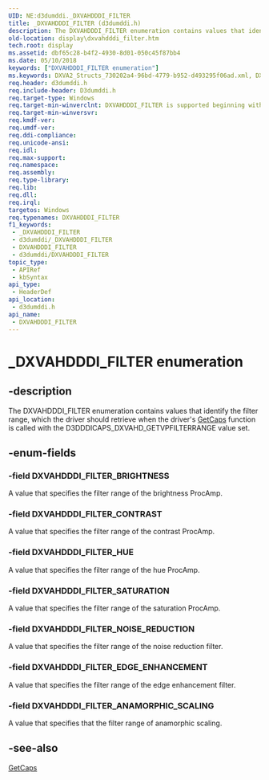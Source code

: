 ```yaml
---
UID: NE:d3dumddi._DXVAHDDDI_FILTER
title: _DXVAHDDDI_FILTER (d3dumddi.h)
description: The DXVAHDDDI_FILTER enumeration contains values that identify the filter range, which the driver should retrieve when the driver's GetCaps function is called with the D3DDDICAPS_DXVAHD_GETVPFILTERRANGE value set.
old-location: display\dxvahdddi_filter.htm
tech.root: display
ms.assetid: dbf65c28-b4f2-4930-8d01-050c45f87bb4
ms.date: 05/10/2018
keywords: ["DXVAHDDDI_FILTER enumeration"]
ms.keywords: DXVA2_Structs_730202a4-96bd-4779-b952-d493295f06ad.xml, DXVAHDDDI_FILTER, DXVAHDDDI_FILTER enumeration [Display Devices], DXVAHDDDI_FILTER_ANAMORPHIC_SCALING, DXVAHDDDI_FILTER_BRIGHTNESS, DXVAHDDDI_FILTER_CONTRAST, DXVAHDDDI_FILTER_EDGE_ENHANCEMENT, DXVAHDDDI_FILTER_HUE, DXVAHDDDI_FILTER_NOISE_REDUCTION, DXVAHDDDI_FILTER_SATURATION, _DXVAHDDDI_FILTER, d3dumddi/DXVAHDDDI_FILTER, d3dumddi/DXVAHDDDI_FILTER_ANAMORPHIC_SCALING, d3dumddi/DXVAHDDDI_FILTER_BRIGHTNESS, d3dumddi/DXVAHDDDI_FILTER_CONTRAST, d3dumddi/DXVAHDDDI_FILTER_EDGE_ENHANCEMENT, d3dumddi/DXVAHDDDI_FILTER_HUE, d3dumddi/DXVAHDDDI_FILTER_NOISE_REDUCTION, d3dumddi/DXVAHDDDI_FILTER_SATURATION, display.dxvahdddi_filter
req.header: d3dumddi.h
req.include-header: D3dumddi.h
req.target-type: Windows
req.target-min-winverclnt: DXVAHDDDI_FILTER is supported beginning with the Windows 7 operating system.
req.target-min-winversvr: 
req.kmdf-ver: 
req.umdf-ver: 
req.ddi-compliance: 
req.unicode-ansi: 
req.idl: 
req.max-support: 
req.namespace: 
req.assembly: 
req.type-library: 
req.lib: 
req.dll: 
req.irql: 
targetos: Windows
req.typenames: DXVAHDDDI_FILTER
f1_keywords:
 - _DXVAHDDDI_FILTER
 - d3dumddi/_DXVAHDDDI_FILTER
 - DXVAHDDDI_FILTER
 - d3dumddi/DXVAHDDDI_FILTER
topic_type:
 - APIRef
 - kbSyntax
api_type:
 - HeaderDef
api_location:
 - d3dumddi.h
api_name:
 - DXVAHDDDI_FILTER
---
```


# _DXVAHDDDI_FILTER enumeration


## -description

The DXVAHDDDI_FILTER enumeration contains values that identify the filter range, which the driver should retrieve when the driver's <a href="https://docs.microsoft.com/windows-hardware/drivers/ddi/d3dumddi/nc-d3dumddi-pfnd3dddi_getcaps">GetCaps</a> function is called with the D3DDDICAPS_DXVAHD_GETVPFILTERRANGE value set.

## -enum-fields

### -field DXVAHDDDI_FILTER_BRIGHTNESS

A value that specifies the filter range of the brightness ProcAmp.

### -field DXVAHDDDI_FILTER_CONTRAST

A value that specifies the filter range of the contrast ProcAmp.

### -field DXVAHDDDI_FILTER_HUE

A value that specifies the filter range of the hue ProcAmp.

### -field DXVAHDDDI_FILTER_SATURATION

A value that specifies the filter range of the saturation ProcAmp.

### -field DXVAHDDDI_FILTER_NOISE_REDUCTION

A value that specifies the filter range of the noise reduction filter.

### -field DXVAHDDDI_FILTER_EDGE_ENHANCEMENT

A value that specifies the filter range of the edge enhancement filter.

### -field DXVAHDDDI_FILTER_ANAMORPHIC_SCALING

A value that specifies that the filter range of anamorphic scaling.

## -see-also

<a href="https://docs.microsoft.com/windows-hardware/drivers/ddi/d3dumddi/nc-d3dumddi-pfnd3dddi_getcaps">GetCaps</a>

